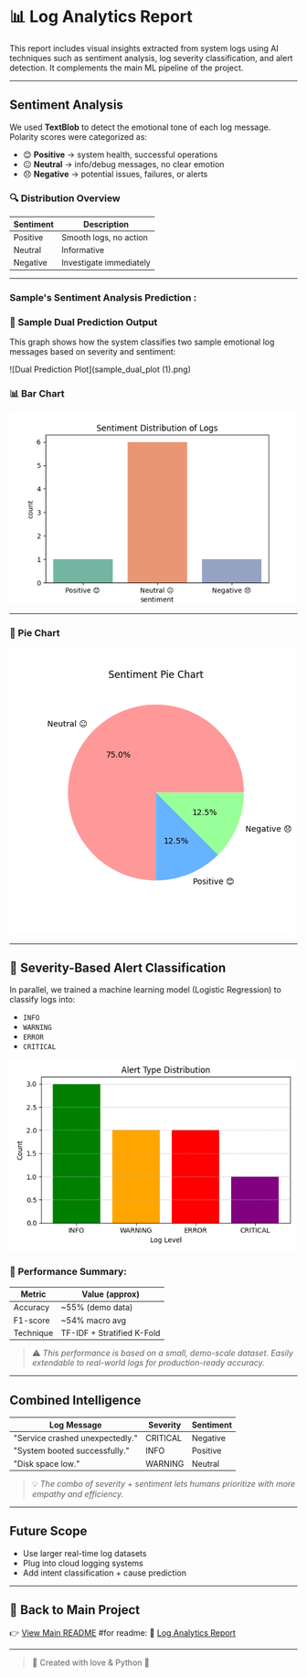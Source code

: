 # 📊 Log Analytics Report

This report includes visual insights extracted from system logs using AI techniques such as sentiment analysis, log severity classification, and alert detection. It complements the main ML pipeline of the project.

---

##  Sentiment Analysis

We used **TextBlob** to detect the emotional tone of each log message. Polarity scores were categorized as:

- 😊 **Positive** → system health, successful operations  
- 😐 **Neutral** → info/debug messages, no clear emotion  
- 😞 **Negative** → potential issues, failures, or alerts


### 🔍 Distribution Overview

| Sentiment | Description              |
|-----------|--------------------------|
| Positive  | Smooth logs, no action   |
| Neutral   | Informative              |
| Negative  | Investigate immediately  |

---
### Sample's Sentiment Analysis Prediction :

### 🎯 Sample Dual Prediction Output

This graph shows how the system classifies two sample emotional log messages based on severity and sentiment:

![Dual Prediction Plot](sample_dual_plot (1).png)

### 📊 Bar Chart

![Bar Chart - Sentiment](sentiment_bar_chart.png)

---

### 🥧 Pie Chart

![Pie Chart - Sentiment](sentiment_pie_chart.png)

---

## 🚨 Severity-Based Alert Classification

In parallel, we trained a machine learning model (Logistic Regression) to classify logs into:

- `INFO`
- `WARNING`
- `ERROR`
- `CRITICAL`

![Alert PLot - Sentiment](alert_distribution.png)

### 💫 Performance Summary:

| Metric     | Value (approx) |
|------------|----------------|
| Accuracy   | ~55% (demo data) |
| F1-score   | ~54% macro avg  |
| Technique  | TF-IDF + Stratified K-Fold |

> ⚠️ _This performance is based on a small, demo-scale dataset. Easily extendable to real-world logs for production-ready accuracy._

---

##  Combined Intelligence

| Log Message                        | Severity | Sentiment |
|------------------------------------|----------|-----------|
| "Service crashed unexpectedly."    | CRITICAL | Negative  |
| "System booted successfully."      | INFO     | Positive  |
| "Disk space low."                  | WARNING  | Neutral   |

> 💡 *The combo of severity + sentiment lets humans prioritize with more empathy and efficiency.*

---

##  Future Scope

- Use larger real-time log datasets
- Plug into cloud logging systems
- Add intent classification + cause prediction

---

## 🔗 Back to Main Project  
👉 [View Main README](README.md)
#for readme: 📑 [Log Analytics Report](Log_Analytics_Report.md)


---

> 💖 Created with love & Python  🌈
